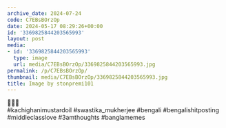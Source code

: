 ```yaml
---
archive_date: 2024-07-24
code: C7EBsBOrzOp
date: 2024-05-17 08:29:26+00:00
id: '3369825844203565993'
layout: post
media:
- id: '3369825844203565993'
  type: image
  url: media/C7EBsBOrzOp/3369825844203565993.jpg
permalink: /p/C7EBsBOrzOp/
thumbnail: media/C7EBsBOrzOp/3369825844203565993.jpg
title: Image by stonpremi101
---
```


🤫🤫🤫  
#kachighanimustardoil #swastika_mukherjee #bengali #bengalishitposting #middleclasslove #3amthoughts #banglamemes